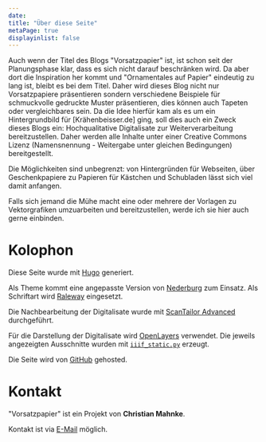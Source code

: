 ```yaml
---
date:
title: "Über diese Seite"
metaPage: true
displayinlist: false
---
```


Auch wenn der Titel des Blogs "Vorsatzpapier" ist, ist schon seit der Planungsphase klar, dass es sich nicht darauf beschränken wird. Da aber dort die Inspiration her kommt und "Ornamentales auf Papier" eindeutig zu lang ist, bleibt es bei dem Titel. Daher wird dieses Blog nicht nur Vorsatzpapiere präsentieren sondern verschiedene Beispiele für schmuckvolle gedruckte Muster präsentieren, dies können auch Tapeten oder vergleichbares sein.
Da die Idee hierfür kam als es um ein Hintergrundbild für [Krähenbeisser.de] ging, soll dies auch ein Zweck dieses Blogs ein: Hochqualitative Digitalisate zur Weiterverarbeitung bereitzustellen. Daher werden alle Inhalte unter einer Creative Commons Lizenz (Namensnennung - Weitergabe unter gleichen Bedingungen) bereitgestellt.

Die Möglichkeiten sind unbegrenzt: von Hintergründen für Webseiten, über Geschenkpapiere zu Papieren für Kästchen und Schubladen lässt sich viel damit anfangen.

Falls sich jemand die Mühe macht eine oder mehrere der Vorlagen zu Vektorgrafiken umzuarbeiten und bereitzustellen, werde ich sie hier auch gerne einbinden.

# Kolophon

Diese Seite wurde mit [Hugo](https://gohugo.io/) generiert.

 Als Theme kommt eine angepasste Version von [Nederburg](https://github.com/appernetic/hugo-nederburg-theme) zum Einsatz. Als Schriftart wird [Raleway](https://github.com/impallari/Raleway/) eingesetzt.

Die Nachbearbeitung der Digitalisate wurde mit [ScanTailor Advanced](https://github.com/4lex4/scantailor-advanced) durchgeführt.

Für die Darstellung der Digitalisate wird [OpenLayers](https://openlayers.org/) verwendet. Die jeweils angezeigten Ausschnitte wurden mit [`iiif_static.py`](https://github.com/zimeon/iiif) erzeugt.

Die Seite wird von [GitHub](https://github.com/) gehosted.

# Kontakt

"Vorsatzpapier" ist ein Projekt von **Christian Mahnke**.

Kontakt ist via [E-Mail](mailto:vorsatzpapier@projektemacher.org) möglich.
